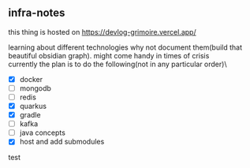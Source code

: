 ## infra-notes

this thing is hosted on https://devlog-grimoire.vercel.app/ 


learning about different technologies why not document them(build that beautiful obsidian graph). might come handy in times of crisis \
currently the plan is to do the following(not in any particular order)\
- [x] docker
- [ ] mongodb
- [ ] redis
- [x] quarkus
- [x] gradle
- [ ] kafka
- [ ] java concepts
- [x] host and add submodules

test